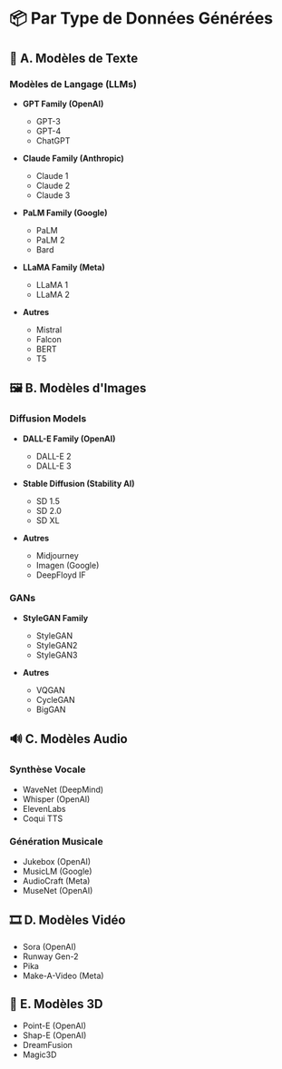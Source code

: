 # 📦 Par Type de Données Générées

## 📝 A. Modèles de Texte

### Modèles de Langage (LLMs)

- **GPT Family (OpenAI)**  
  - GPT-3  
  - GPT-4  
  - ChatGPT  

- **Claude Family (Anthropic)**  
  - Claude 1  
  - Claude 2  
  - Claude 3  

- **PaLM Family (Google)**  
  - PaLM  
  - PaLM 2  
  - Bard  

- **LLaMA Family (Meta)**  
  - LLaMA 1  
  - LLaMA 2  

- **Autres**  
  - Mistral  
  - Falcon  
  - BERT  
  - T5  

## 🖼️ B. Modèles d'Images

### Diffusion Models

- **DALL-E Family (OpenAI)**  
  - DALL-E 2  
  - DALL-E 3  

- **Stable Diffusion (Stability AI)**  
  - SD 1.5  
  - SD 2.0  
  - SD XL  

- **Autres**  
  - Midjourney  
  - Imagen (Google)  
  - DeepFloyd IF  

### GANs

- **StyleGAN Family**  
  - StyleGAN  
  - StyleGAN2  
  - StyleGAN3  

- **Autres**  
  - VQGAN  
  - CycleGAN  
  - BigGAN  

## 🔊 C. Modèles Audio

### Synthèse Vocale

- WaveNet (DeepMind)  
- Whisper (OpenAI)  
- ElevenLabs  
- Coqui TTS  

### Génération Musicale

- Jukebox (OpenAI)  
- MusicLM (Google)  
- AudioCraft (Meta)  
- MuseNet (OpenAI)  

## 🎞️ D. Modèles Vidéo

- Sora (OpenAI)  
- Runway Gen-2  
- Pika  
- Make-A-Video (Meta)  

## 🧱 E. Modèles 3D

- Point-E (OpenAI)  
- Shap-E (OpenAI)  
- DreamFusion  
- Magic3D  

